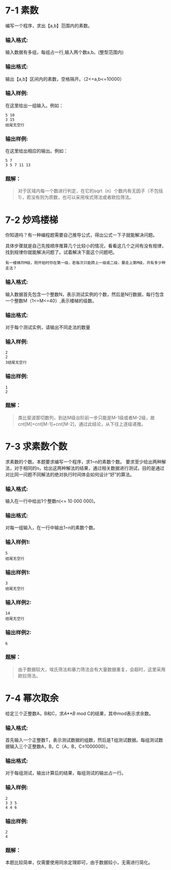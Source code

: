 # 7-1 素数

编写一个程序，求出【a,b】范围内的素数。

### 输入格式:

输入数据有多组，每组占一行,输入两个数a,b。(整型范围内)

### 输出格式:

输出【a,b】区间内的素数，空格隔开。（2<=a,b<=10000）

### 输入样例:

在这里给出一组输入。例如：

```in
5 10
3 15
结尾无空行
```

### 输出样例:

在这里给出相应的输出。例如：

```out
5 7
3 5 7 11 13
```

### 题解：

> 对于区域内每一个数进行判定，在它的sqrt（n）个数内有无因子（不包括1），若没有则为质数，也可以采用埃式筛法或者欧拉筛法。



# 7-2 炒鸡楼梯

你知道吗？有一种编程题需要自己推导公式，得出公式一下子就能解决问题。

具体步骤就是自己先按顺序推算几个比较小的情况，看看这几个之间有没有规律，找到规律你就能解决问题了。试着解决下面这个问题吧。

```
有一楼梯共M级，刚开始时你在第一级，若每次只能跨上一级或二级，要走上第M级，共有多少种走法？
```

### 输入格式:

输入数据首先包含一个整数N，表示测试实例的个数，然后是N行数据，每行包含一个整数M（1<=M<=40）,表示楼梯的级数。

### 输出格式:

对于每个测试实例，请输出不同走法的数量

### 输入样例:

```in
2
2
3结尾无空行
```

### 输出样例:

```out
1
2
```

### 题解：

> 类比斐波那切数列，到达M级台阶前一步只能是M-1级或者M-2级，故cnt[M]=cnt[M-1]+cnt[M-2]，通过此结论，从下往上逐级递推。



# 7-3 求素数个数

求素数的个数。本题要求编写一个程序，求1~n的素数个数。 要求至少给出两种解法，对于相同的n，给出这两种解法的结果，通过相关数据进行测试，目的是通过对比同一问题不同解法的绝对执行时间体会如何设计“好”的算法。

### 输入格式:

输入在一行中给出1个整数n(<= 10 000 000)。

### 输出格式:

对每一组输入，在一行中输出1~n的素数个数。

### 输入样例1:

```in
5
结尾无空行
```

### 输出样例1:

```out
3
结尾无空行
```

### 输入样例2:

```in
14
结尾无空行
```

### 输出样例2:

```out
6
```

### 题解：

> 由于数据较大，埃氏筛法和暴力筛法会有大量数据重复，会超时，这里采用欧拉筛法。



# 7-4 幂次取余

给定三个正整数A，B和C，求*A**B* mod C的结果，其中mod表示求余数。

### 输入格式:

首先输入一个正整数T，表示测试数据的组数，然后是T组测试数据。每组测试数据输入三个正整数A，B，C（A，B，C≤1000000）。

### 输出格式:

对于每组测试，输出计算后的结果，每组测试的输出占一行。

### 输入样例:

```in
2
3 3 5
4 4 6
```

### 输出样例:

```out
2
4
```

### 题解：

本题比较简单，仅需要使用同余定理即可，由于数据较小，无需进行简化。